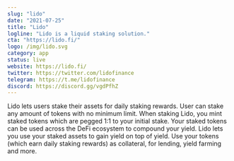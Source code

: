 ```yaml
---
slug: "lido"
date: "2021-07-25"
title: "Lido"
logline: "Lido is a liquid staking solution."
cta: "https://lido.fi/"
logo: /img/lido.svg
category: app
status: live
website: https://lido.fi/	
twitter: https://twitter.com/lidofinance
telegram: https://t.me/lidofinance
discord: https://discord.gg/vgdPfhZ
---
```


Lido lets users stake their assets for daily staking rewards. User can stake any amount of tokens with no minimum limit. When staking Lido, you mint staked tokens which are pegged 1:1 to your initial stake. Your staked tokens can be used across the DeFi ecosystem to compound your yield. Lido lets you use your staked assets to gain yield on top of yield. Use your tokens (which earn daily staking rewards) as collateral, for lending, yield farming and more.